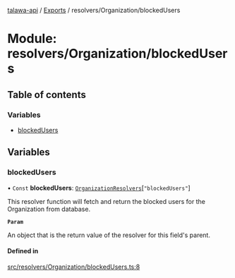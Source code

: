 [talawa-api](../README.md) / [Exports](../modules.md) / resolvers/Organization/blockedUsers

# Module: resolvers/Organization/blockedUsers

## Table of contents

### Variables

- [blockedUsers](resolvers_Organization_blockedUsers.md#blockedusers)

## Variables

### blockedUsers

• `Const` **blockedUsers**: [`OrganizationResolvers`](types_generatedGraphQLTypes.md#organizationresolvers)[``"blockedUsers"``]

This resolver function will fetch and return the blocked users for the Organization from database.

**`Param`**

An object that is the return value of the resolver for this field's parent.

#### Defined in

[src/resolvers/Organization/blockedUsers.ts:8](https://github.com/PalisadoesFoundation/talawa-api/blob/095495b/src/resolvers/Organization/blockedUsers.ts#L8)
